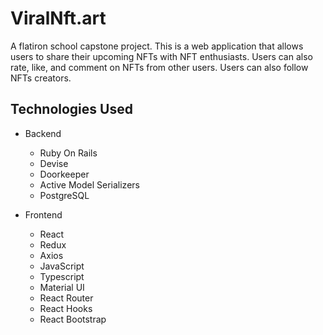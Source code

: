 # ViralNft.art

A flatiron school capstone project. This is a web application that allows users to share their upcoming NFTs with NFT enthusiasts. Users can also rate, like, and comment on NFTs from other users. Users can also follow NFTs creators.

## Technologies Used

- Backend

  - Ruby On Rails
  - Devise
  - Doorkeeper
  - Active Model Serializers
  - PostgreSQL

- Frontend
  - React
  - Redux
  - Axios
  - JavaScript
  - Typescript
  - Material UI
  - React Router
  - React Hooks
  - React Bootstrap
